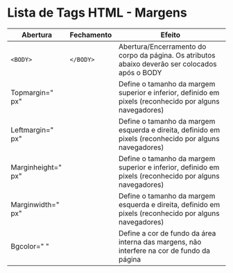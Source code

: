 # Lista de Tags HTML - Margens

| **Abertura**       | **Fechamento** | **Efeito**                                                                                              |
|--------------------|----------------|---------------------------------------------------------------------------------------------------------|
| `<BODY>`           |    `</BODY>`   | Abertura/Encerramento do corpo da página. Os atributos abaixo deverão ser colocados após o BODY         |
| Topmargin=" px"    |                | Define o tamanho da margem superior e inferior, definido em pixels (reconhecido por alguns navegadores) |
| Leftmargin=" px"   |                | Define o tamanho da margem esquerda e direita, definido em pixels (reconhecido por alguns navegadores)  |
| Marginheight=" px" |                | Define o tamanho da margem superior e inferior, definido em pixels (reconhecido por alguns navegadores) |
| Marginwidth=" px"  |                | Define o tamanho da margem esquerda e direita, definido em pixels (reconhecido por alguns navegadores)  |
| Bgcolor="  "       |                | Define a cor de fundo da área interna das margens, não interfere na cor de fundo da página              |

